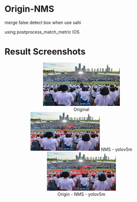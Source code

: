 # Origin-NMS
merge false detect box when use sahi

using postprocess_match_metric IOS

# Result Screenshots
<div align="center">
  <img src="https://github.com/KangHongJun/Origin-NMS/blob/main/Images/Original.jpg", width="50%",style="display:block;"> <br>
  <a>Original</a>
  <div width="45%">
    <img src="https://github.com/KangHongJun/Origin-NMS/blob/main/Images/NMS_yolov5m.png", width="45%">
    <a>NMS - yolov5m</a> 
  </div>
  <div width="45%">
    <img src="https://github.com/KangHongJun/Origin-NMS/blob/main/Images/Origin_NMS_yolov5m.png", width="45%"><br>
    <a>Origin - NMS - yolov5m</a>
  </div>
</div>








 
